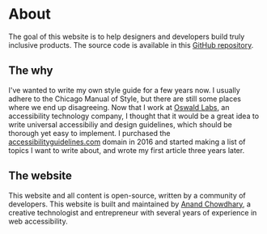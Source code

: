 # About

The goal of this website is to help designers and developers build truly inclusive products. The source code is available in this [GitHub repository](https://github.com/AnandChowdhary/accessibilityguidelines.com).

## The why

I've wanted to write my own style guide for a few years now. I usually adhere to the Chicago Manual of Style, but there are still some places where we end up disagreeing. Now that I work at [Oswald Labs](https://oswaldlabs.com), an accessibility technology company, I thought that it would be a great idea to write universal accessibiliy and design guidelines, which should be thorough yet easy to implement. I purchased the [accessibilityguidelines.com](https://accessibilityguidelines.com) domain in 2016 and started making a list of topics I want to write about, and wrote my first article three years later.

## The website

This website and all content is open-source, written by a community of developers. This website is built and maintained by [Anand Chowdhary](https://anandchowdhary.com), a creative technologist and entrepreneur with several years of experience in web accessibility.
